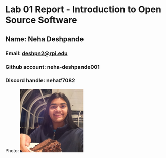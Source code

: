 # Lab 01 Report - Introduction to Open Source Software

## Name: Neha Deshpande
### Email: deshpn2@rpi.edu 
### Github account: neha-deshpande001
### Discord handle: neha#7082
Photo: <img src="neha.jpg" alt="neha" width="200"/>
